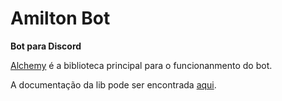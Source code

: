 # Amilton Bot

**Bot para Discord**

[Alchemy](https://github.com/cronokirby/alchemy) é a biblioteca principal para o funcionanmento do bot.

A documentação da lib pode ser encontrada [aqui](https://hexdocs.pm/discord_alchemy/0.7.0/intro.html).